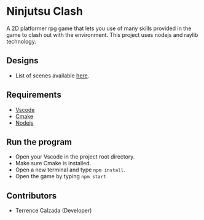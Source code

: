 # Ninjutsu Clash

A 2D platformer rpg game that lets you use of many skills provided in the game to clash out with the environment. This project uses nodejs and raylib technology.

## Designs

- List of scenes available [here](https://docs.google.com/document/d/1Hj7GuDe4ejGjt06486rccJghNnhENUXRQVVTK-zwXQs/edit?usp=sharing).

## Requirements

- [Vscode](https://code.visualstudio.com/download)
- [Cmake](https://cmake.org/download/)
- [Nodejs](https://nodejs.org/en/)

## Run the program

- Open your Vscode in the project root directory.
- Make sure Cmake is installed.
- Open a new terminal and type `npm install`.
- Open the game by typing `npm start`

## Contributors

- Terrence Calzada (Developer)
